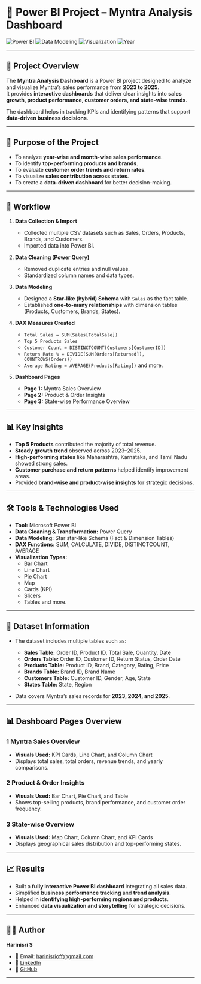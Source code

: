 # 📜 Power BI Project – Myntra Analysis Dashboard

![Power BI](https://img.shields.io/badge/Tool-Power%20BI-yellow)
![Data Modeling](https://img.shields.io/badge/Data%20Model-Star%20Schema-blue)
![Visualization](https://img.shields.io/badge/Visualization-Interactive%20Dashboard-green)
![Year](https://img.shields.io/badge/Years-2023%20%7C%202024%20%7C%202025-orange)

---

## 📌 Project Overview
The **Myntra Analysis Dashboard** is a Power BI project designed to analyze and visualize Myntra’s sales performance from **2023 to 2025**.  
It provides **interactive dashboards** that deliver clear insights into **sales growth, product performance, customer orders, and state-wise trends**.  

The dashboard helps in tracking KPIs and identifying patterns that support **data-driven business decisions**.

---

## 🎯 Purpose of the Project
- To analyze **year-wise and month-wise sales performance**.  
- To identify **top-performing products and brands**.  
- To evaluate **customer order trends and return rates**.  
- To visualize **sales contribution across states**.  
- To create a **data-driven dashboard** for better decision-making.

---

## 📂 Workflow
1. **Data Collection & Import**
   - Collected multiple CSV datasets such as Sales, Orders, Products, Brands, and Customers.
   - Imported data into Power BI.

2. **Data Cleaning (Power Query)**
   - Removed duplicate entries and null values.
   - Standardized column names and data types.

3. **Data Modeling**
   - Designed a **Star-like (hybrid) Schema** with `Sales` as the fact table.
   - Established **one-to-many relationships** with dimension tables (Products, Customers, Brands, States).

4. **DAX Measures Created**
   - `Total Sales = SUM(Sales[TotalSale])`  
   - `Top 5 Products Sales`  
   - `Customer Count = DISTINCTCOUNT(Customers[CustomerID])`  
   - `Return Rate % = DIVIDE(SUM(Orders[Returned]), COUNTROWS(Orders))`  
   - `Average Rating = AVERAGE(Products[Rating])` and more.

5. **Dashboard Pages**
   - **Page 1:** Myntra Sales Overview  
   - **Page 2:** Product & Order Insights  
   - **Page 3:** State-wise Performance Overview

---

## 📊 Key Insights
- **Top 5 Products** contributed the majority of total revenue.  
- **Steady growth trend** observed across 2023–2025.  
- **High-performing states** like Maharashtra, Karnataka, and Tamil Nadu showed strong sales.  
- **Customer purchase and return patterns** helped identify improvement areas.  
- Provided **brand-wise and product-wise insights** for strategic decisions.

---

## 🛠 Tools & Technologies Used
- **Tool:** Microsoft Power BI  
- **Data Cleaning & Transformation:** Power Query  
- **Data Modeling:** Star star-like Schema (Fact & Dimension Tables)  
- **DAX Functions:** SUM, CALCULATE, DIVIDE, DISTINCTCOUNT, AVERAGE  
- **Visualization Types:**  
  - Bar Chart  
  - Line Chart  
  - Pie Chart  
  - Map  
  - Cards (KPI)  
  - Slicers  
  - Tables and more.

---

## 📑 Dataset Information
- The dataset includes multiple tables such as:  
  - **Sales Table:** Order ID, Product ID, Total Sale, Quantity, Date  
  - **Orders Table:** Order ID, Customer ID, Return Status, Order Date  
  - **Products Table:** Product ID, Brand, Category, Rating, Price  
  - **Brands Table:** Brand ID, Brand Name  
  - **Customers Table:** Customer ID, Gender, Age, State  
  - **States Table:** State, Region  

- Data covers Myntra’s sales records for **2023, 2024, and 2025**.

---

## 📊 Dashboard Pages Overview
### 1️ **Myntra Sales Overview**
- **Visuals Used:** KPI Cards, Line Chart, and Column Chart  
- Displays total sales, total orders, revenue trends, and yearly comparisons.

### 2️ **Product & Order Insights**
- **Visuals Used:** Bar Chart, Pie Chart, and Table  
- Shows top-selling products, brand performance, and customer order frequency.

### 3️ **State-wise Overview**
- **Visuals Used:** Map Chart, Column Chart, and KPI Cards  
- Displays geographical sales distribution and top-performing states.

---

## 📈 Results
- Built a **fully interactive Power BI dashboard** integrating all sales data.  
- Simplified **business performance tracking** and **trend analysis**.  
- Helped in **identifying high-performing regions and products**.  
- Enhanced **data visualization and storytelling** for strategic decisions.

---

## 👩‍💻 Author
**Harinisri S**  
- 📧 Email: [harinisrioff@gmail.com](mailto:harinisrioff@gmail.com)  
- 🔗 [LinkedIn](https://www.linkedin.com/in/harinisri-s)  
- 🔗 [GitHub](https://github.com/Harinisri22)

---
